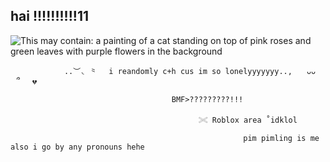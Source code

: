 ## hai !!!!!!!!!!11

<img src="https://i.pinimg.com/736x/d6/50/15/d65015603c267661bad575e2b5667c51.jpg" alt="This may contain: a painting of a cat standing on top of pink roses and green leaves with purple flowers in the background"/>



                ..︶◟ ⺀　 i reandomly c+h cus im so lonelyyyyyyy..,  ⠀ᴗᴗ　⠀՞ 　💔 

                                        BMF>?????????!!!

                                              𓏵 Roblox area ˚idklol

                                                        pim pimling is me also i go by any pronouns hehe
